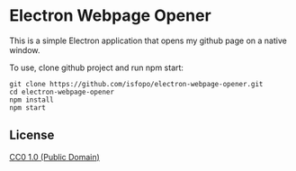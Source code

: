 # Electron Webpage Opener

This is a simple Electron application that opens my github page on a native window. 

To use, clone github project and run npm start:

```
git clone https://github.com/isfopo/electron-webpage-opener.git
cd electron-webpage-opener
npm install
npm start
```

## License

[CC0 1.0 (Public Domain)](LICENSE.md)
